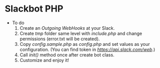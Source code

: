 # Slackbot PHP

* To do
    1. Create an *Outgoing WebHooks* at your Slack.
    2. Create *tmp* folder same level with *include.php* and change permissions (error.txt will be created).
    3. Copy *config.sample.php* as *config.php* and set values as your configuration. (You can find token in *https://api.slack.com/web*.)
    4. Call *init()* method once after create bot class.
    5. Customize and enjoy it!
